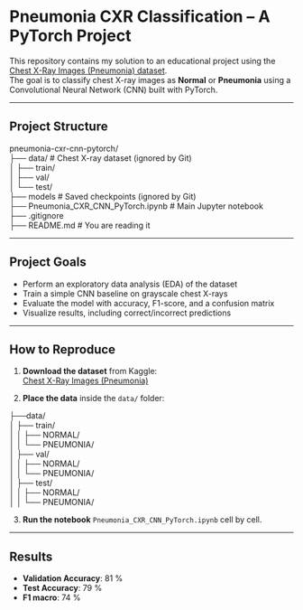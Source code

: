 # Pneumonia CXR Classification – A PyTorch Project

This repository contains my solution to an educational project using the [Chest X-Ray Images (Pneumonia) dataset](https://www.kaggle.com/datasets/paultimothymooney/chest-xray-pneumonia).  
The goal is to classify chest X-ray images as **Normal** or **Pneumonia** using a Convolutional Neural Network (CNN) built with PyTorch.

---

## Project Structure

pneumonia-cxr-cnn-pytorch/    
├── data/ # Chest X-ray dataset (ignored by Git)    
│    ├── train/    
│    ├── val/    
│    └── test/    
├── models  # Saved checkpoints (ignored by Git)    
├── Pneumonia_CXR_CNN_PyTorch.ipynb # Main Jupyter notebook    
├── .gitignore    
├── README.md # You are reading it    


---

## Project Goals

- Perform an exploratory data analysis (EDA) of the dataset  
- Train a simple CNN baseline on grayscale chest X-rays  
- Evaluate the model with accuracy, F1-score, and a confusion matrix  
- Visualize results, including correct/incorrect predictions  


---


## How to Reproduce

1. **Download the dataset** from Kaggle:  
   [Chest X-Ray Images (Pneumonia)](https://www.kaggle.com/datasets/paultimothymooney/chest-xray-pneumonia)  

2. **Place the data** inside the `data/` folder:

├──data/    
│   ├── train/    
│   │    ├── NORMAL/    
│   │    └── PNEUMONIA/    
│   ├── val/    
│   │    ├── NORMAL/    
│   │    └── PNEUMONIA/    
│   ├── test/    
│   │    ├── NORMAL/    
│   │    └── PNEUMONIA/    

3. **Run the notebook** `Pneumonia_CXR_CNN_PyTorch.ipynb` cell by cell.

---


## Results

- **Validation Accuracy**: 81 %
- **Test Accuracy**: 79 %
- **F1 macro**: 74 %

